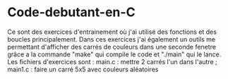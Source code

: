 ﻿# Code-debutant-en-C
Ce sont des exercices d'entrainement où j'ai utilisé des fonctions et des boucles principalement. Dans ces exercices j'ai également un outils me permettant d'afficher des carrés de couleurs dans une seconde fenetre
grâce a la commande "make" qui compile le code et "./main" qui le lance.
Les fichiers d'exercices sont :  main.c : mettre 2 carrés l'un dans l'autre ; main1.c : faire un carré 5x5 avec couleurs aléatoires


